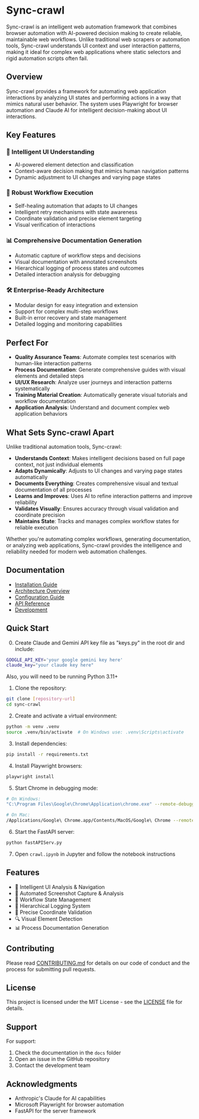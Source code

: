 
# Sync-crawl

Sync-crawl is an intelligent web automation framework that combines browser automation with AI-powered decision making to create reliable, maintainable web workflows. Unlike traditional web scrapers or automation tools, Sync-crawl understands UI context and user interaction patterns, making it ideal for complex web applications where static selectors and rigid automation scripts often fail.

## Overview

Sync-crawl provides a framework for automating web application interactions by analyzing UI states and performing actions in a way that mimics natural user behavior. The system uses Playwright for browser automation and Claude AI for intelligent decision-making about UI interactions.

## Key Features

### 🧠 Intelligent UI Understanding
- AI-powered element detection and classification
- Context-aware decision making that mimics human navigation patterns
- Dynamic adjustment to UI changes and varying page states

### 🔄 Robust Workflow Execution
- Self-healing automation that adapts to UI changes
- Intelligent retry mechanisms with state awareness
- Coordinate validation and precise element targeting
- Visual verification of interactions

### 📊 Comprehensive Documentation Generation
- Automatic capture of workflow steps and decisions
- Visual documentation with annotated screenshots
- Hierarchical logging of process states and outcomes
- Detailed interaction analysis for debugging

### 🛠 Enterprise-Ready Architecture
- Modular design for easy integration and extension
- Support for complex multi-step workflows
- Built-in error recovery and state management
- Detailed logging and monitoring capabilities

## Perfect For

- **Quality Assurance Teams**: Automate complex test scenarios with human-like interaction patterns
- **Process Documentation**: Generate comprehensive guides with visual elements and detailed steps
- **UI/UX Research**: Analyze user journeys and interaction patterns systematically
- **Training Material Creation**: Automatically generate visual tutorials and workflow documentation
- **Application Analysis**: Understand and document complex web application behaviors

## What Sets Sync-crawl Apart

Unlike traditional automation tools, Sync-crawl:

- **Understands Context**: Makes intelligent decisions based on full page context, not just individual elements
- **Adapts Dynamically**: Adjusts to UI changes and varying page states automatically
- **Documents Everything**: Creates comprehensive visual and textual documentation of all processes
- **Learns and Improves**: Uses AI to refine interaction patterns and improve reliability
- **Validates Visually**: Ensures accuracy through visual validation and coordinate precision
- **Maintains State**: Tracks and manages complex workflow states for reliable execution

Whether you're automating complex workflows, generating documentation, or analyzing web applications, Sync-crawl provides the intelligence and reliability needed for modern web automation challenges.

## Documentation

- [Installation Guide](docs/installation.md)
- [Architecture Overview](docs/architecture.md)
- [Configuration Guide](docs/configuration.md)
- [API Reference](docs/api.md)
- [Development](docs/development.md)

## Quick Start

0. Create Claude and Gemini API key file as "keys.py" in the root dir and include:
```bash
GOOGLE_API_KEY='your google gemini key here'
claude_key="your claude key here"
```

Also, you will need to be running Python 3.11+

1. Clone the repository:
```bash
git clone [repository-url]
cd sync-crawl
```

2. Create and activate a virtual environment:
```bash
python -m venv .venv
source .venv/bin/activate  # On Windows use: .venv\Scripts\activate
```

3. Install dependencies:
```bash
pip install -r requirements.txt
```

4. Install Playwright browsers:
```bash
playwright install
```

5. Start Chrome in debugging mode:
```bash
# On Windows:
"C:\Program Files\Google\Chrome\Application\chrome.exe" --remote-debugging-port=9223 --user-data-dir="C:\my-chrome-profile"

# On Mac:
/Applications/Google\ Chrome.app/Contents/MacOS/Google\ Chrome --remote-debugging-port=9223 --user-data-dir="~/chrome-debug-profile"
```

6. Start the FastAPI server:
```bash
python fastAPIServ.py
```

7. Open `crawl.ipynb` in Jupyter and follow the notebook instructions

## Features

- 🤖 Intelligent UI Analysis & Navigation
- 📸 Automated Screenshot Capture & Analysis
- 🔄 Workflow State Management
- 📝 Hierarchical Logging System
- 🎯 Precise Coordinate Validation
- 🔍 Visual Element Detection
- 📊 Process Documentation Generation

## Contributing

Please read [CONTRIBUTING.md](CONTRIBUTING.md) for details on our code of conduct and the process for submitting pull requests.

## License

This project is licensed under the MIT License - see the [LICENSE](LICENSE) file for details.

## Support

For support:
1. Check the documentation in the `docs` folder
2. Open an issue in the GitHub repository
3. Contact the development team

## Acknowledgments

- Anthropic's Claude for AI capabilities
- Microsoft Playwright for browser automation
- FastAPI for the server framework